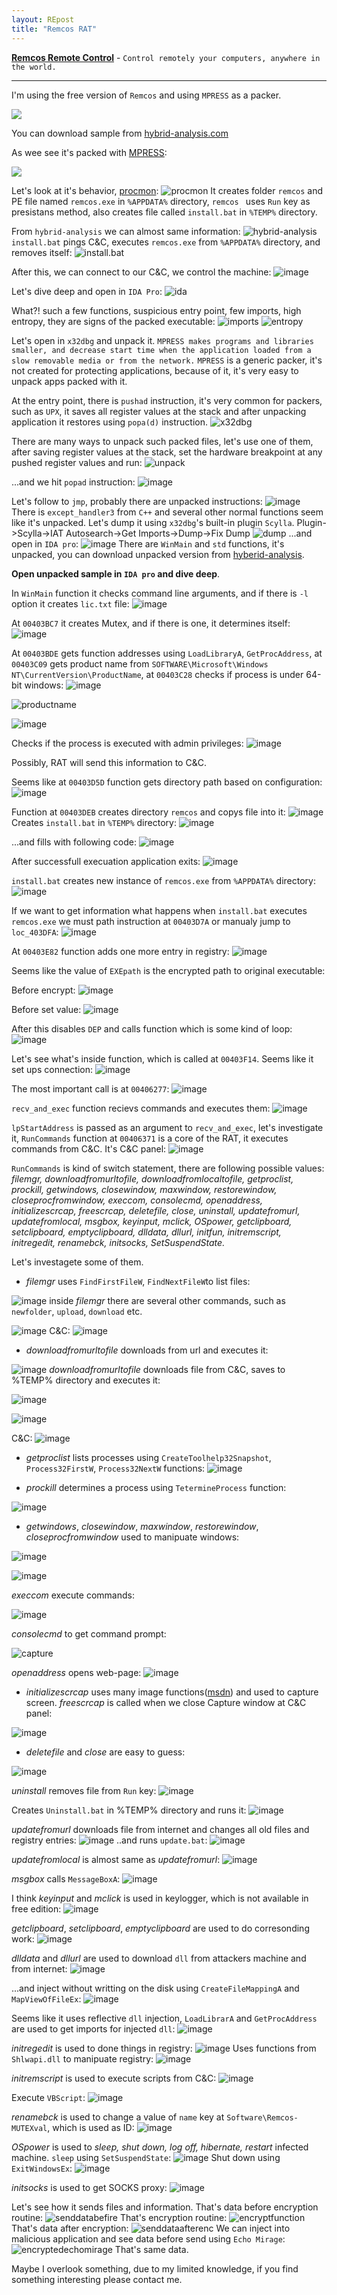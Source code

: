 ```yaml
---
layout: REpost
title: "Remcos RAT"
---
```


**[Remcos Remote Control](https://breaking-security.net/remcos/ "Remcos Remote Control")** - `Control remotely your computers, anywhere in the world.`

------------

I'm using the free version of `Remcos` and using `MPRESS` as a packer.

![](https://user-images.githubusercontent.com/16405698/27761126-2878ccf2-5e67-11e7-9cba-3b64ee492b7b.PNG)

You can download sample from [hybrid-analysis.com](https://www.hybrid-analysis.com/sample/4cb1cf94bb899dc0a8115bbb644f517612201debf2a7809d30ee89ec58aad902?environmentId=100 "hybrid-analysis.com")

As wee see it's packed with [MPRESS](http://www.matcode.com/mpress.htm "MPRESS"):

![](https://user-images.githubusercontent.com/16405698/27761173-247e1296-5e68-11e7-984b-5cd7c640ce78.png)

Let's look at it's behavior, [procmon](https://technet.microsoft.com/en-us/sysinternals/processmonitor "procmon"):
![procmon](https://user-images.githubusercontent.com/16405698/27761225-d78b15e6-5e68-11e7-821c-e8032fb709f8.png)
It creates folder `remcos` and PE file named `remcos.exe` in `%APPDATA%` directory, `remcos ` uses `Run` key as presistans method, also creates file called `install.bat` in `%TEMP%` directory.

From `hybrid-analysis` we can almost same information:
![hybrid-analysis](https://user-images.githubusercontent.com/16405698/27761252-58359356-5e69-11e7-8e9c-cd6d33bd5244.png)
`install.bat` pings C&C, executes `remcos.exe` from `%APPDATA%` directory, and removes itself:
![install.bat](https://user-images.githubusercontent.com/16405698/27761281-f027d02a-5e69-11e7-981d-696fa5993192.png)

After this, we can connect to our C&C, we control the machine:
![image](https://user-images.githubusercontent.com/16405698/27761291-34840202-5e6a-11e7-85e7-7af5e0fdd6f9.png)

Let's dive deep and open in `IDA Pro`:
![ida](https://user-images.githubusercontent.com/16405698/27761311-a41541bc-5e6a-11e7-9afd-7badfc24c309.png)

What?! such a few functions, suspicious entry point, few imports, high entropy, they are signs of the packed executable:
![imports](https://user-images.githubusercontent.com/16405698/27761331-e3bc83d4-5e6a-11e7-8d5d-afbb4094c870.png)
![entropy](https://user-images.githubusercontent.com/16405698/27761351-5166afc2-5e6b-11e7-9909-89c8fb872fd1.png)

Let's open in `x32dbg` and unpack it.
`MPRESS makes programs and libraries smaller, and decrease start time when the application loaded from a slow removable media or from the network.` 
`MPRESS` is a generic packer, it's not created for protecting applications, because of it, it's very easy to unpack apps packed with it.

At the entry point, there is `pushad` instruction, it's very common for packers, such as `UPX`,
it saves all register values at the stack and after unpacking application it restores using `popa(d)` instruction.
![x32dbg](https://user-images.githubusercontent.com/16405698/27761382-d4988b5e-5e6b-11e7-8787-1657fa7c73c4.png)

There are many ways to unpack such packed files, let's use one of them, after saving register values at the stack, set the hardware breakpoint at any pushed register values and run:
![unpack](https://user-images.githubusercontent.com/16405698/27761422-9c31b5a0-5e6c-11e7-9cc9-20c7b21399f3.png)

...and we hit `popad` instruction: 
![image](https://user-images.githubusercontent.com/16405698/27761430-c1110f38-5e6c-11e7-88c1-98a29658490c.png)

Let's follow to `jmp`, probably there are unpacked instructions:
![image](https://user-images.githubusercontent.com/16405698/27761450-15d6b5b8-5e6d-11e7-9670-7f1bf72bcfd0.png)
There is `except_handler3` from `C++` and several other normal functions seem like it's unpacked.
Let's dump it using `x32dbg`'s built-in plugin `Scylla`.
Plugin->Scylla->IAT Autosearch->Get Imports->Dump->Fix Dump
![dump](https://user-images.githubusercontent.com/16405698/27761475-7f9b6e58-5e6d-11e7-935f-db4b03564916.png)
...and open in `IDA pro`:
![image](https://user-images.githubusercontent.com/16405698/27761478-a78fd53e-5e6d-11e7-83d4-24424efa54f7.png)
There are `WinMain` and `std` functions, it's unpacked, you can download unpacked version from [hyberid-analysis](https://www.hybrid-analysis.com/sample/fc182e1b64310a0dd65f01ccfb84d2d4e4da45a838be4cb061397591e8905023?environmentId=100 "hyberid-analysis").

**Open unpacked sample in `IDA pro` and dive deep**.

In `WinMain` function it checks command line arguments, and if there is `-l` option it creates `lic.txt` file:
![image](https://user-images.githubusercontent.com/16405698/27761639-42c751d2-5e71-11e7-8aa7-b63b1d52a545.png)

At `00403BC7` it creates Mutex, and if there is one, it determines itself:
![image](https://user-images.githubusercontent.com/16405698/27761652-77f01c54-5e71-11e7-9270-0d2ec3def7ad.png)

At `00403BDE` gets function addresses using `LoadLibraryA`, `GetProcAddress`, at `00403C09` gets product name from `SOFTWARE\Microsoft\Windows NT\CurrentVersion\ProductName`, at `00403C28` checks if process is under 64-bit windows:
![image](https://user-images.githubusercontent.com/16405698/27761696-37efdb66-5e72-11e7-81c9-1671d423eafa.png)

![productname](https://user-images.githubusercontent.com/16405698/27763606-6e1453f0-5e97-11e7-87e2-45d2142f88ae.PNG)

![image](https://user-images.githubusercontent.com/16405698/27761704-57b4e202-5e72-11e7-8723-a6db9ca96270.png)

Checks if the process is executed with admin privileges:
![image](https://user-images.githubusercontent.com/16405698/27761716-92ca0b74-5e72-11e7-8486-b685a4e0150b.png)

Possibly, RAT will send this information to C&C.

Seems like at `00403D5D` function gets directory path based on configuration:
![image](https://user-images.githubusercontent.com/16405698/27761741-33126608-5e73-11e7-89b1-bcd0ba461fcc.png)

Function at `00403DEB` creates directory `remcos` and copys file into it:
![image](https://user-images.githubusercontent.com/16405698/27761759-aeec36a0-5e73-11e7-88a0-4d6803babdc5.png)
Creates `install.bat` in `%TEMP%` directory:
![image](https://user-images.githubusercontent.com/16405698/27761777-139e4232-5e74-11e7-986e-19ac5fded4ed.png)

...and fills with following code:
![image](https://user-images.githubusercontent.com/16405698/27761794-5cdd0d70-5e74-11e7-8c8c-5c6657791507.png)

After successfull execuation application exits:
![image](https://user-images.githubusercontent.com/16405698/27761799-906fb9d0-5e74-11e7-8091-50bbc66907af.png)

`install.bat` creates new instance of `remcos.exe` from `%APPDATA%` directory:
![image](https://user-images.githubusercontent.com/16405698/27761863-80393d28-5e76-11e7-8316-04c44c9dc7d5.png)

If we want to get information what happens when `install.bat` executes `remcos.exe` we must path instruction at `00403D7A` or manualy jump to `loc_403DFA`:
![image](https://user-images.githubusercontent.com/16405698/27761873-c2169d3a-5e76-11e7-9d98-b9fce4a7dda8.png)


At `00403E82` function adds one more entry in registry:
![image](https://user-images.githubusercontent.com/16405698/27761954-a5a6c272-5e78-11e7-9aec-5c60e2b9a6f0.png)

Seems like the value of `EXEpath` is the encrypted path to original executable:

Before encrypt:
![image](https://user-images.githubusercontent.com/16405698/27761980-fa4e0664-5e78-11e7-9fbf-d3ddfb9f0be3.png)

Before set value:
![image](https://user-images.githubusercontent.com/16405698/27762045-6ed9655e-5e7a-11e7-9e2a-79444201218d.png)

After this disables `DEP` and calls function which is some kind of loop:
![image](https://user-images.githubusercontent.com/16405698/27762124-5641d0c4-5e7c-11e7-929d-1ee1f3ff97e4.png)


Let's see what's inside function, which is called at `00403F14`.
Seems like it set ups connection:
![image](https://user-images.githubusercontent.com/16405698/27762140-9f3f5d96-5e7c-11e7-8500-6f9ebe1a4ffb.png)

The most important call is at `00406277`:
![image](https://user-images.githubusercontent.com/16405698/27762148-db3ced9a-5e7c-11e7-9d3d-60e0c9ac98ed.png)

`recv_and_exec` function recievs commands and executes them:
![image](https://user-images.githubusercontent.com/16405698/27762153-0b238186-5e7d-11e7-9008-1d4ce01c5b37.png)

`lpStartAddress` is passed as an argument to `recv_and_exec`, let's investigate it,
`RunCommands` function at `00406371` is a core of the RAT, it executes commands from C&C.
It's C&C panel:
![image](https://user-images.githubusercontent.com/16405698/27762172-afd5b5e6-5e7d-11e7-8d37-b9483b8ddaaf.png)

`RunCommands` is kind of switch statement, there are following possible values: *filemgr, downloadfromurltofile, downloadfromlocaltofile, getproclist, prockill, getwindows, closewindow, maxwindow, restorewindow, closeprocfromwindow, execcom, consolecmd, openaddress, initializescrcap, freescrcap, deletefile, close, uninstall, updatefromurl, updatefromlocal, msgbox, keyinput, mclick, OSpower, getclipboard, setclipboard, emptyclipboard, dlldata, dllurl, initfun, initremscript, initregedit, renamebck, initsocks, SetSuspendState.*

Let's investagete some of them.
- *filemgr* uses `FindFirstFileW`, `FindNextFileW`to list files:

![image](https://user-images.githubusercontent.com/16405698/27762360-946bebfa-5e81-11e7-8849-90f89f5f5d19.png)
inside *filemgr* there are several other commands, such as `newfolder`, `upload`, `download` etc.

![image](https://user-images.githubusercontent.com/16405698/27762364-c27dc130-5e81-11e7-96f4-1b9fb62fb2cd.png)
C&C:
![image](https://user-images.githubusercontent.com/16405698/27762392-4c34de22-5e82-11e7-81e4-113dfe056b90.png)


- *downloadfromurltofile* downloads from url and executes it:

![image](https://user-images.githubusercontent.com/16405698/27762376-0373e232-5e82-11e7-8bb6-5c0a2ac48305.png)
*downloadfromurltofile* downloads file from C&C, saves to %TEMP% directory and executes it:

![image](https://user-images.githubusercontent.com/16405698/27762414-a6cc299e-5e82-11e7-8c5d-303b388ffcfe.png)

![image](https://user-images.githubusercontent.com/16405698/27762426-f4564b2c-5e82-11e7-8b8f-93b3c4f181b9.png)

C&C:
![image](https://user-images.githubusercontent.com/16405698/27762406-8be29c6c-5e82-11e7-98bf-352da6dd9e74.png)

- *getproclist* lists processes using `CreateToolhelp32Snapshot`, `Process32FirstW`, `Process32NextW` functions:
![image](https://user-images.githubusercontent.com/16405698/27762436-3fc3c04e-5e83-11e7-90d9-bcbb50f3d3e2.png)

- *prockill* determines a process using `TetermineProcess` function:

![image](https://user-images.githubusercontent.com/16405698/27762453-94800fac-5e83-11e7-8c30-4b675cd5bd97.png)

- *getwindows*, *closewindow*, *maxwindow*, *restorewindow*, *closeprocfromwindow* used to manipuate windows:

![image](https://user-images.githubusercontent.com/16405698/27762492-e9da552a-5e83-11e7-8132-709b3bb84429.png)

![image](https://user-images.githubusercontent.com/16405698/27762506-41919152-5e84-11e7-92c8-a2f4b6f1dcf1.png)

*execcom* execute commands:

![image](https://user-images.githubusercontent.com/16405698/27762524-8ba5e158-5e84-11e7-8130-8a126e92c68a.png)

*consolecmd* to get command prompt:

![capture](https://user-images.githubusercontent.com/16405698/27762532-bf8c5308-5e84-11e7-8e20-db1dd327c39a.PNG)

*openaddress* opens web-page:
![image](https://user-images.githubusercontent.com/16405698/27762544-01ba527a-5e85-11e7-87a6-a787f5a4e9c5.png)

- *initializescrcap* uses many image functions([msdn](https://msdn.microsoft.com/en-us/library/windows/desktop/ms534041(v=vs.85).aspx "msdn")) and used to capture screen.
*freescrcap* is called when we close Capture window at C&C panel:

![image](https://user-images.githubusercontent.com/16405698/27762595-43f1071e-5e86-11e7-9e41-0deb16ab614e.png)

- *deletefile* and *close* are easy to guess:

![image](https://user-images.githubusercontent.com/16405698/27762630-1435e502-5e87-11e7-91d9-28f51b23ce5c.png)

*uninstall* removes file from `Run` key:
![image](https://user-images.githubusercontent.com/16405698/27762639-3d0595b8-5e87-11e7-8a03-2ed7edeaf158.png)

Creates `Uninstall.bat` in %TEMP% directory and runs it:
![image](https://user-images.githubusercontent.com/16405698/27762672-9224acd2-5e87-11e7-980b-1eddfac2ab5c.png)

*updatefromurl* downloads file from internet and changes all old files and registry entries:
![image](https://user-images.githubusercontent.com/16405698/27762700-0182e68e-5e88-11e7-9bea-d5aa53b7f41c.png)
..and runs `update.bat`:
![image](https://user-images.githubusercontent.com/16405698/27762871-c6085f78-5e8a-11e7-8626-aa9497000a2b.png)

*updatefromlocal* is almost same as *updatefromurl*:
![image](https://user-images.githubusercontent.com/16405698/27762904-313b666e-5e8b-11e7-93b0-e01b1bfc36e1.png)

*msgbox* calls `MessageBoxA`:
![image](https://user-images.githubusercontent.com/16405698/27762929-900ec6ae-5e8b-11e7-913b-4b62545a5d07.png)

I think *keyinput* and *mclick* is used in keylogger, which is not available in free edition:
![image](https://user-images.githubusercontent.com/16405698/27762954-100fc682-5e8c-11e7-9380-8938bc5b3e68.png)

*getclipboard*, *setclipboard*, *emptyclipboard* are used to do corresonding work:
![image](https://user-images.githubusercontent.com/16405698/27762970-55adf70e-5e8c-11e7-90d3-85797c1d1475.png)

*dlldata* and *dllurl* are used to download `dll` from attackers machine and from internet:
![image](https://user-images.githubusercontent.com/16405698/27763004-e0226640-5e8c-11e7-98e0-eb9c33e71879.png)

...and inject without writting on the disk using `CreateFileMappingA` and `MapViewOfFileEx`:
![image](https://user-images.githubusercontent.com/16405698/27763026-2f1d4fc6-5e8d-11e7-97df-3bb950d22011.png)

Seems like it uses reflective `dll` injection, `LoadLibrarA` and `GetProcAddress` are used to get imports for injected `dll`:
![image](https://user-images.githubusercontent.com/16405698/27763060-ab2fe150-5e8d-11e7-8602-81fd003e8490.png)

*initregedit* is used to done things in registry:
![image](https://user-images.githubusercontent.com/16405698/27763211-06e6b792-5e90-11e7-86a8-006f927c4b50.png)
Uses functions from `Shlwapi.dll` to manipuate registry:
![image](https://user-images.githubusercontent.com/16405698/27763294-1dd42816-5e92-11e7-908b-173a009ed0e1.png)


*initremscript* is used to execute scripts from C&C:
![image](https://user-images.githubusercontent.com/16405698/27763247-e9ce862a-5e90-11e7-8c90-a4621c776622.png)

Execute `VBScript`:
![image](https://user-images.githubusercontent.com/16405698/27763267-51abd5c2-5e91-11e7-869a-ecfb023cbe79.png)

*renamebck* is used to change a value of `name` key at `Software\Remcos-MUTEXval`, which is used as ID:
![image](https://user-images.githubusercontent.com/16405698/27763395-06a087c8-5e94-11e7-81f3-55fd6c2440de.png)

*OSpower* is used to *sleep, shut down, log off, hibernate, restart* infected machine.
`sleep` using `SetSuspendState`:
![image](https://user-images.githubusercontent.com/16405698/27763447-e96fb57e-5e94-11e7-8ba3-7b508c76924f.png)
Shut down using `ExitWindowsEx`:
![image](https://user-images.githubusercontent.com/16405698/27763542-6ab5dba8-5e96-11e7-8692-0b0285957407.png)



*initsocks* is used to get SOCKS proxy:
![image](https://user-images.githubusercontent.com/16405698/27763136-0de8592a-5e8f-11e7-867b-717b4dac79d3.png)


Let's see how it sends files and information.
That's data before encryption routine:
![senddatabefire](https://user-images.githubusercontent.com/16405698/27763565-d112ef08-5e96-11e7-82a4-898607a0898c.PNG)
That's encryption routine:
![encryptfunction](https://user-images.githubusercontent.com/16405698/27763571-df7d1e2e-5e96-11e7-9ada-19d01fc887ed.PNG)
That's data after encryption:
![senddataafterenc](https://user-images.githubusercontent.com/16405698/27763573-f0b9941a-5e96-11e7-98ed-0f6155593da1.PNG)
We can inject into malicious application and see data before send using `Echo Mirage`:
![encryptedechomirage](https://user-images.githubusercontent.com/16405698/27763584-216fcac0-5e97-11e7-9f6a-2a5d41bc8442.PNG)
That's same data.


Maybe I overlook something, due to my limited knowledge, if you find something interesting please contact me.

